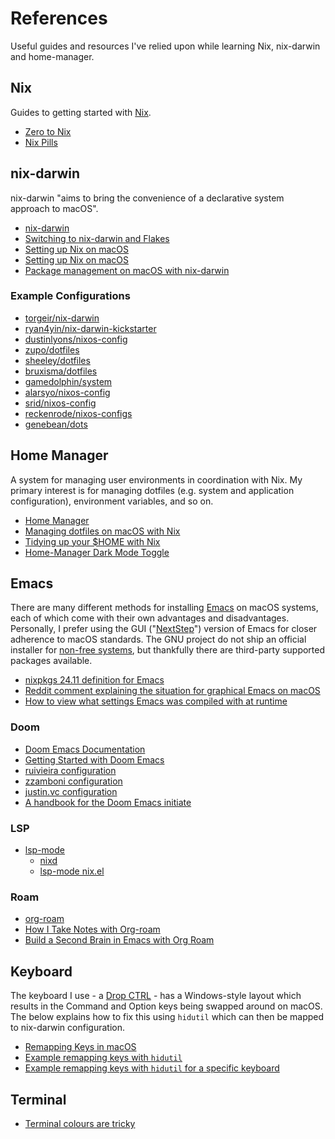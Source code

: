 # References

Useful guides and resources I've relied upon while learning Nix, nix-darwin and home-manager.

## Nix

Guides to getting started with [Nix](https://nixos.org).

* [Zero to Nix](https://zero-to-nix.com)
* [Nix Pills](https://nixos.org/guides/nix-pills/)

## nix-darwin

nix-darwin "aims to bring the convenience of a declarative system approach to macOS".

* [nix-darwin](https://github.com/LnL7/nix-darwin)
* [Switching to nix-darwin and Flakes](https://evantravers.com/articles/2024/02/06/switching-to-nix-darwin-and-flakes/)
* [Setting up Nix on macOS](https://nixcademy.com/posts/nix-on-macos/)
* [Setting up Nix on macOS](https://davi.sh/til/nix/nix-macos-setup/)
* [Package management on macOS with nix-darwin](https://davi.sh/blog/2024/01/nix-darwin/)

### Example Configurations

* [torgeir/nix-darwin](https://github.com/torgeir/nix-darwin)
* [ryan4yin/nix-darwin-kickstarter](https://github.com/ryan4yin/nix-darwin-kickstarter)
* [dustinlyons/nixos-config](https://github.com/dustinlyons/nixos-config)
* [zupo/dotfiles](https://github.com/zupo/dotfiles)
* [sheeley/dotfiles](https://github.com/sheeley/dotfiles)
* [bruxisma/dotfiles](https://github.com/bruxisma/dotfiles)
* [gamedolphin/system](https://github.com/gamedolphin/system)
* [alarsyo/nixos-config](https://git.alarsyo.net/alarsyo/nixos-config)
* [srid/nixos-config](https://github.com/srid/nixos-config)
* [reckenrode/nixos-configs](https://github.com/reckenrode/nixos-configs)
* [genebean/dots](https://github.com/genebean/dots)

## Home Manager

A system for managing user environments in coordination with Nix. My primary interest is for managing dotfiles (e.g. system and application configuration), environment variables, and so on.

* [Home Manager](https://github.com/nix-community/home-manager)
* [Managing dotfiles on macOS with Nix](https://davi.sh/blog/2024/02/nix-home-manager/)
* [Tidying up your $HOME with Nix](https://juliu.is/tidying-your-home-with-nix/)
* [Home-Manager Dark Mode Toggle](https://ryan.himmelwright.net/post/home-manager-dark-mode/)

## Emacs

There are many different methods for installing [Emacs](https://www.gnu.org/software/emacs/) on macOS systems, each of which come with their own advantages and disadvantages. Personally, I prefer using the GUI ("[NextStep](https://github.com/emacs-mirror/emacs/blob/master/etc/NEXTSTEP)") version of Emacs for closer adherence to macOS standards. The GNU project do not ship an official installer for [non-free systems](https://www.gnu.org/software/emacs/download.html#nonfree), but thankfully there are third-party supported packages available.

* [nixpkgs 24.11 definition for Emacs](https://github.com/NixOS/nixpkgs/blob/nixos-24.11/pkgs/applications/editors/emacs/sources.nix)
* [Reddit comment explaining the situation for graphical Emacs on macOS](https://www.reddit.com/r/emacs/comments/1heyuq4/comment/m27fo42/)
* [How to view what settings Emacs was compiled with at runtime](https://emacs.stackexchange.com/a/35512)

### Doom

* [Doom Emacs Documentation](https://docs.doomemacs.org/latest/)
* [Getting Started with Doom Emacs](https://aquabeam.me/tech/doom_emacs_intro/)
* [ruivieira configuration](https://ruivieira.dev/doom-emacs.html)
* [zzamboni configuration](https://zzamboni.org/post/my-doom-emacs-configuration-with-commentary/)
* [justin.vc configuration](https://notes.justin.vc/config)
* [A handbook for the Doom Emacs initiate](https://valerioviperino.me/doom-emacs-handbook/)

### LSP

* [lsp-mode](https://github.com/emacs-lsp/lsp-mode/)
  * [nixd](https://github.com/nix-community/nixd)
  * [lsp-mode nix.el](https://github.com/emacs-lsp/lsp-mode/blob/d35aa757a3afde7a62efd67e2b84a9d8324951c0/clients/lsp-nix.el)

### Roam

* [org-roam](https://www.orgroam.com)
* [How I Take Notes with Org-roam](https://jethrokuan.github.io/org-roam-guide/)
* [Build a Second Brain in Emacs with Org Roam](https://systemcrafters.net/build-a-second-brain-in-emacs/getting-started-with-org-roam/pp)

## Keyboard

The keyboard I use - a [Drop CTRL](https://drop.com/buy/drop-ctrl-mechanical-keyboard) - has a Windows-style layout which results in the Command and Option keys being swapped around on macOS. The below explains how to fix this using `hidutil` which can then be mapped to nix-darwin configuration.

* [Remapping Keys in macOS](https://developer.apple.com/library/archive/technotes/tn2450/_index.html)
* [Example remapping keys with `hidutil`](https://github.com/ghostty-org/ghostty/discussions/3493#discussioncomment-11678819)
* [Example remapping keys with `hidutil` for a specific keyboard](https://github.com/LnL7/nix-darwin/issues/905#issuecomment-2340195913)

## Terminal

* [Terminal colours are tricky](https://jvns.ca/blog/2024/10/01/terminal-colours/)
